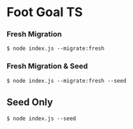 # Foot Goal TS

### Fresh Migration
```
$ node index.js --migrate:fresh
```

### Fresh Migration & Seed
```
$ node index.js --migrate:fresh --seed
```

## Seed Only
```
$ node index.js --seed
```